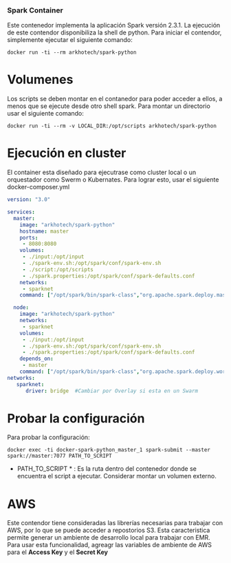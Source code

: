 ### Spark Container

Este contenedor implementa la aplicación Spark versión 2.3.1. La ejecución de este contendor disponibiliza la shell de python. Para iniciar el contendor, simplemente ejecutar el siguiente comando:

```
docker run -ti --rm arkhotech/spark-python
```

# Volumenes

Los scripts se deben montar en el contanedor para poder acceder a ellos, a menos que se ejecute desde otro shell spark. Para montar un directorio usar el siguiente comando:

```
docker run -ti --rm -v LOCAL_DIR:/opt/scripts arkhotech/spark-python 
```

# Ejecución en cluster

El container esta diseñado para ejecutrase como cluster local o un orquestador como Swerm o Kubernates.  Para lograr esto, usar el siguiente docker-composer.yml


```yaml
version: "3.0"

services:
  master:
    image: "arkhotech/spark-python"
    hostname: master
    ports:
     - 8080:8080 
    volumes:
     - ./input:/opt/input
     - ./spark-env.sh:/opt/spark/conf/spark-env.sh
     - ./script:/opt/scripts
     - ./spark.properties:/opt/spark/conf/spark-defaults.conf 
    networks:
     - sparknet
    command: ["/opt/spark/bin/spark-class","org.apache.spark.deploy.master.Master"]

  node:  
    image: "arkhotech/spark-python"
    networks:
     - sparknet  
    volumes:
     - ./input:/opt/input
     - ./spark-env.sh:/opt/spark/conf/spark-env.sh
     - ./spark.properties:/opt/spark/conf/spark-defaults.conf 
    depends_on: 
     - master    
    command: ["/opt/spark/bin/spark-class","org.apache.spark.deploy.worker.Worker","spark://master:7077"]
networks:
   sparknet:
      driver: bridge  #Cambiar por Overlay si esta en un Swarm

```

# Probar la configuración

Para probar la configuración:

```
docker exec -ti docker-spark-python_master_1 spark-submit --master spark://master:7077 PATH_TO_SCRIPT
```


* PATH_TO_SCRIPT * : Es la ruta dentro del contenedor donde se encuentra el script a ejecutar. Considerar montar un volumen externo.


# AWS

Este contendor tiene consideradas las librerías necesarias para trabajar con AWS, por lo que se puede acceder a repostorios S3. Esta caracteristica permite generar un ambiente de desarrollo local para trabajar con EMR.  Para usar esta funcionalidad, agreagr las variables de ambiente de AWS para el __Access Key__ y el __Secret Key__




